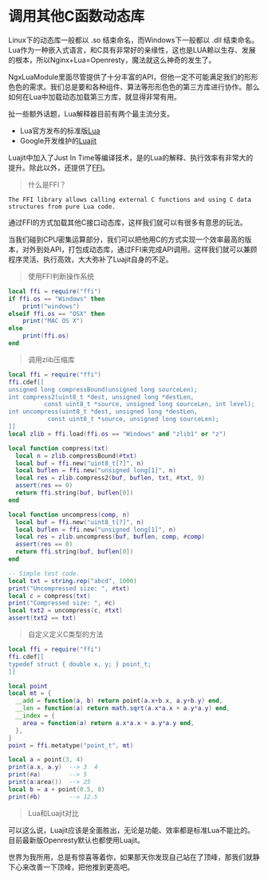 # 调用其他C函数动态库

Linux下的动态库一般都以 .so 结束命名，而Windows下一般都以 .dll 结束命名。Lua作为一种嵌入式语言，和C具有非常好的亲缘性，这也是LUA赖以生存、发展的根本，所以Nginx+Lua=Openresty，魔法就这么神奇的发生了。

NgxLuaModule里面尽管提供了十分丰富的API，但他一定不可能满足我们的形形色色的需求。我们总是要和各种组件、算法等形形色色的第三方库进行协作。那么如何在Lua中加载动态加载第三方库，就显得非常有用。

扯一些额外话题，Lua解释器目前有两个最主流分支。

* Lua官方发布的标准版[Lua](http://lua.org/)
* Google开发维护的[Luajit](http://luajit.org/index.html)

Luajit中加入了Just In Time等编译技术，是的Lua的解释、执行效率有非常大的提升。除此以外，还提供了[FFI](http://luajit.org/ext_ffi.html)。

> 什么是FFI？

```
The FFI library allows calling external C functions and using C data 
structures from pure Lua code.
```

通过FFI的方式加载其他C接口动态库，这样我们就可以有很多有意思的玩法。

当我们碰到CPU密集运算部分，我们可以把他用C的方式实现一个效率最高的版本，对外到处API，打包成动态库，通过FFI来完成API调用。这样我们就可以兼顾程序灵活、执行高效，大大弥补了Luajit自身的不足。

> 使用FFI判断操作系统

```lua
local ffi = require("ffi")
if ffi.os == "Windows" then
    print("windows")
elseif ffi.os == "OSX" then
    print("MAC OS X")
else
    print(ffi.os)
end
```

> 调用zlib压缩库

```lua
local ffi = require("ffi")
ffi.cdef[[
unsigned long compressBound(unsigned long sourceLen);
int compress2(uint8_t *dest, unsigned long *destLen,
          const uint8_t *source, unsigned long sourceLen, int level);
int uncompress(uint8_t *dest, unsigned long *destLen,
           const uint8_t *source, unsigned long sourceLen);
]]
local zlib = ffi.load(ffi.os == "Windows" and "zlib1" or "z")

local function compress(txt)
  local n = zlib.compressBound(#txt)
  local buf = ffi.new("uint8_t[?]", n)
  local buflen = ffi.new("unsigned long[1]", n)
  local res = zlib.compress2(buf, buflen, txt, #txt, 9)
  assert(res == 0)
  return ffi.string(buf, buflen[0])
end

local function uncompress(comp, n)
  local buf = ffi.new("uint8_t[?]", n)
  local buflen = ffi.new("unsigned long[1]", n)
  local res = zlib.uncompress(buf, buflen, comp, #comp)
  assert(res == 0)
  return ffi.string(buf, buflen[0])
end

-- Simple test code.
local txt = string.rep("abcd", 1000)
print("Uncompressed size: ", #txt)
local c = compress(txt)
print("Compressed size: ", #c)
local txt2 = uncompress(c, #txt)
assert(txt2 == txt)
```

> 自定义定义C类型的方法

```lua
local ffi = require("ffi")
ffi.cdef[[
typedef struct { double x, y; } point_t;
]]

local point
local mt = {
  __add = function(a, b) return point(a.x+b.x, a.y+b.y) end,
  __len = function(a) return math.sqrt(a.x*a.x + a.y*a.y) end,
  __index = {
    area = function(a) return a.x*a.x + a.y*a.y end,
  },
}
point = ffi.metatype("point_t", mt)

local a = point(3, 4)
print(a.x, a.y)  --> 3  4
print(#a)        --> 5
print(a:area())  --> 25
local b = a + point(0.5, 8)
print(#b)        --> 12.5
```

> Lua和Luajit对比

可以这么说，Luajit应该是全面胜出，无论是功能、效率都是标准Lua不能比的。目前最新版Openresty默认也都使用Luajit。

世界为我所用，总是有惊喜等着你，如果那天你发现自己站在了顶峰，那我们就静下心来改善一下顶峰，把他推到更高吧。



